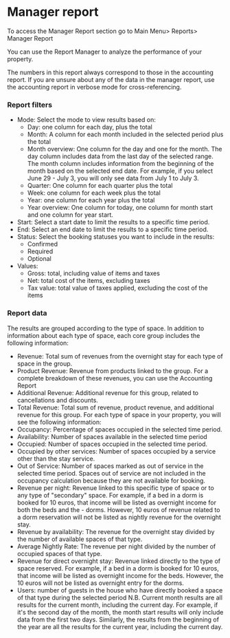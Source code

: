 # Manager report

To access the Manager Report section go to Main Menu> Reports> Manager Report

You can use the Report Manager to analyze the performance of your property.

The numbers in this report always correspond to those in the accounting report. If you are unsure about any of the data in the manager report, use the accounting report in verbose mode for cross-referencing.

### Report filters

- Mode: Select the mode to view results based on:
  - Day: one column for each day, plus the total
  - Month: A column for each month included in the selected period plus the total
  - Month overview: One column for the day and one for the month. The day column includes data from the last day of the selected range. The month column includes information from the beginning of the month based on the selected end date. For example, if you select June 29 - July 3, you will only see data from July 1 to July 3.
  - Quarter: One column for each quarter plus the total
  - Week: one column for each week plus the total
  - Year: one column for each year plus the total
  - Year overview: One column for today, one column for month start and one column for year start.
- Start: Select a start date to limit the results to a specific time period.
- End: Select an end date to limit the results to a specific time period.
- Status: Select the booking statuses you want to include in the results:
  - Confirmed
  - Required
  - Optional
- Values:
  - Gross: total, including value of items and taxes
  - Net: total cost of the items, excluding taxes
  - Tax value: total value of taxes applied, excluding the cost of the items

### Report data

The results are grouped according to the type of space. In addition to information about each type of space, each core group includes the following information:

- Revenue: Total sum of revenues from the overnight stay for each type of space in the group.
- Product Revenue: Revenue from products linked to the group. For a complete breakdown of these revenues, you can use the Accounting Report
- Additional Revenue: Additional revenue for this group, related to cancellations and discounts.
- Total Revenue: Total sum of revenue, product revenue, and additional revenue for this group.
  For each type of space in your property, you will see the following information:
- Occupancy: Percentage of spaces occupied in the selected time period.
- Availability: Number of spaces available in the selected time period
- Occupied: Number of spaces occupied in the selected time period.
- Occupied by other services: Number of spaces occupied by a service other than the stay service.
- Out of Service: Number of spaces marked as out of service in the selected time period. Spaces out of service are not included in the occupancy calculation because they are not available for booking.
- Revenue per night: Revenue linked to this specific type of space or to any type of "secondary" space. For example, if a bed in a dorm is booked for 10 euros, that income will be listed as overnight income for both the beds and the - dorms. However, 10 euros of revenue related to a dorm reservation will not be listed as nightly revenue for the overnight stay.
- Revenue by availability: The revenue for the overnight stay divided by the number of available spaces of that type.
- Average Nightly Rate: The revenue per night divided by the number of occupied spaces of that type.
- Revenue for direct overnight stay: Revenue linked directly to the type of space reserved. For example, if a bed in a dorm is booked for 10 euros, that income will be listed as overnight income for the beds. However, the 10 euros will not be listed as overnight entry for the dorms.
- Users: number of guests in the house who have directly booked a space of that type during the selected period
  N.B. Current month results are all results for the current month, including the current day. For example, if it's the second day of the month, the month start results will only include data from the first two days. Similarly, the results from the beginning of the year are all the results for the current year, including the current day.
